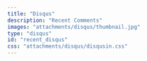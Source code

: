 ```yaml
---
title: "Disqus"
description: "Recent Comments"
images: "attachments/disqus/thumbnail.jpg"
type: "disqus"
id: "recent_disqus"
css: "attachments/disqus/disqusin.css"
---
```

